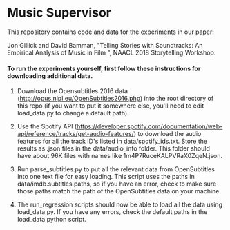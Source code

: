 # Music Supervisor

This repository contains code and data for the experiments in our paper:

Jon Gillick and David Bamman, "Telling Stories with Soundtracks: An Empirical Analysis of Music in Film ", NAACL 2018 Storytelling Workshop.

#### To run the experiments yourself, first follow these instructions for downloading additional data.

1. Download the Opensubtitles 2016 data (http://opus.nlpl.eu/OpenSubtitles2016.php) into the root directory of this repo (if you want to put it somewhere else, you'll need to edit load_data.py to change a default path).

2. Use the Spotify API (https://developer.spotify.com/documentation/web-api/reference/tracks/get-audio-features/)  to download the audio features for all the track ID's listed in data/spotify_ids.txt. Store the results as .json files in the data/audio_info folder. This folder should have about 96K files with names like 1m4P7RuceKALPVRaX0ZqeN.json.

3. Run parse_subtitles.py to put all the relevant data from OpenSubtitles into one text file for easy loading. This script uses the paths in data/imdb.subtitles.paths, so if you have an error, check to make sure those paths match the path of the OpenSubtitles data on your machine.

4. The run_regression scripts should now be able to load all the data using load_data.py. If you have any errors, check the default paths in the load_data python script. 
